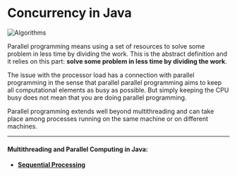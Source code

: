 # Concurrency in Java

![Algorithms](https://img.shields.io/badge/Concurrent-Programming--in--Java-green.svg?longCache=true&style=for-the-badge)

Parallel programming means using a set of resources to solve some problem in less time by dividing the work. This is the abstract definition and it relies on this part: **solve some problem in less time by dividing the work**. 

The issue with the processor load has a connection with parallel programming in the sense that parallel parallel programming aims to keep all computational elements as busy as possible. But simply keeping the CPU busy does not mean that you are doing parallel programming.

Parallel programming extends well beyond multithreading and can take place among processes running on the same machine or on different machines.

------

#### Multithreading and Parallel Computing in Java:

- **[Sequential Processing](https://github.com/jszlenk/Concurrency-in-Java/tree/master/BasicMultithreading/src/SequentialProcessing)**

